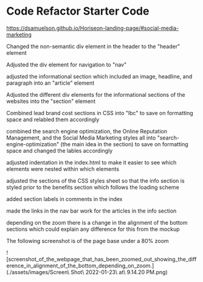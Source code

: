 # Code Refactor Starter Code

https://dsamuelson.github.io/Horiseon-landing-page/#social-media-marketing

Changed the non-semantic div element in the header to the "header" element

Adjusted the div element for navigation to "nav"

adjusted the informational section which included an image, headline, and paragraph into an "article" element

Adjusted the different div elements for the informational sections of the websites into the "section" element

Combined lead brand cost sections in CSS into "lbc" to save on formatting space and relabled them accordingly

combined the search engine optimization, the Online Reputation Management, and the Social Media Marketing styles all into "search-engine-optimization" (the main idea in the section) to save on formatting space and changed the lables accordingly

adjusted indentation in the index.html to make it easier to see which elements were nested within which elements

adjusted the sections of the CSS styles sheet so that the info section is styled prior to the benefits section which follows the loading scheme

added section labels in comments in the index

made the links in the nav bar work for the articles in the info section

depending on the zoom there is a change in the alignment of the bottom sections which could explain any difference for this from the mockup

The following screenshot is of the page base under a 80% zoom

![screenshot_of_the_webpage_that_has_been_zoomed_out_showing_the_difference_in_alignment_of_the_bottom_depending_on_zoom.](./assets/images/Screen\ Shot\ 2022-01-23\ at\ 9.14.20 PM.png)
